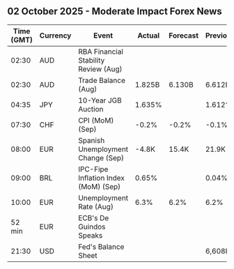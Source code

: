 ## 02 October 2025 - Moderate Impact Forex News

| Time (GMT) | Currency | Event | Actual | Forecast | Previous |
|------|----------|-------|--------|----------|----------|
| 02:30 | AUD | RBA Financial Stability Review (Aug) |  |  |  |
| 02:30 | AUD | Trade Balance (Aug) | 1.825B | 6.130B | 6.612B |
| 04:35 | JPY | 10-Year JGB Auction | 1.635% |  | 1.612% |
| 07:30 | CHF | CPI (MoM) (Sep) | -0.2% | -0.2% | -0.1% |
| 08:00 | EUR | Spanish Unemployment Change (Sep) | -4.8K | 15.4K | 21.9K |
| 09:00 | BRL | IPC-Fipe Inflation Index (MoM) (Sep) | 0.65% |  | 0.04% |
| 10:00 | EUR | Unemployment Rate (Aug) | 6.3% | 6.2% | 6.2% |
| 52 min | EUR | ECB's De Guindos Speaks |  |  |  |
| 21:30 | USD | Fed's Balance Sheet |  |  | 6,608B |
